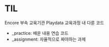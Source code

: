 # TIL   
Encore 부속 교육기관 Playdata 교육과정 내 다룬 코드   
- _practice: 배운 내용 연습 코드   
- _assignment: 자율적으로 짜야하는 과제
